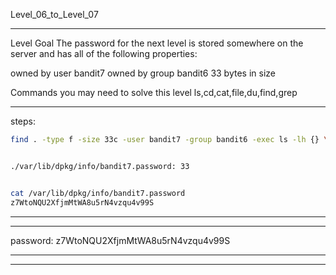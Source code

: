 Level_06_to_Level_07

--------------------------------------



Level Goal
The password for the next level is stored somewhere on the
server and has all of the following properties:

owned by user bandit7
owned by group bandit6
33 bytes in size

Commands you may need to solve this level
ls,cd,cat,file,du,find,grep


-------
steps: 

```Bash
find . -type f -size 33c -user bandit7 -group bandit6 -exec ls -lh {} \; | awk '{ print $9 ": " $5 }'


./var/lib/dpkg/info/bandit7.password: 33


cat /var/lib/dpkg/info/bandit7.password
z7WtoNQU2XfjmMtWA8u5rN4vzqu4v99S

```
-------


----------

password: z7WtoNQU2XfjmMtWA8u5rN4vzqu4v99S

----------

--------------------------------------

